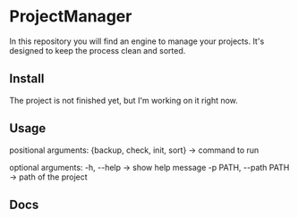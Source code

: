 # ProjectManager
In this repository you will find an engine to manage your projects. It's designed to keep the process clean and sorted.

## Install
The project is not finished yet, but I'm working on it right now.

## Usage
positional arguments:
  {backup, check, init, sort} -> command to run

optional arguments:
  -h, --help           -> show help message
  -p PATH, --path PATH -> path of the project

## Docs
